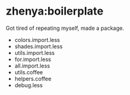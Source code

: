 # zhenya:boilerplate

Got tired of repeating myself, made a package.

- colors.import.less
- shades.import.less
- utils.import.less
- for.import.less
- all.import.less
- utils.coffee
- helpers.coffee
- debug.less
